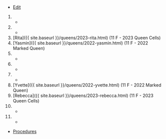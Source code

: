 * [Edit](https://github.com/joejcollins/rhapsody-angel/edit/master/_includes/apiary.md)

1. -
2. -
3. [Rita]({{ site.baseurl }}/queens/2023-rita.html) (11 F - 2023 Queen Cells)
4. [Yasmin]({{ site.baseurl }}/queens/2022-yasmin.html) (11 F - 2022 Marked Queen)
5. -
6. -
7. -
8. [Yvette]({{ site.baseurl }}/queens/2022-yvette.html) (11 F - 2022 Marked Queen)
9. [Rebecca]({{ site.baseurl }}/queens/2023-rebecca.html) (11 F - 2023 Queen Cells)
10. -
11. -

* [Procedures](https://github.com/joejcollins/rhapsody-angel/raw/master/book/00Book.pdf)
